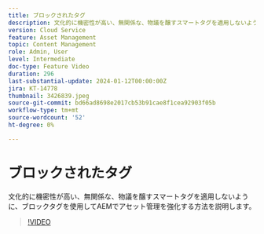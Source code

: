 ```yaml
---
title: ブロックされたタグ
description: 文化的に機密性が高い、無関係な、物議を醸すスマートタグを適用しないように、ブロックタグを使用してAEMでアセット管理を強化する方法を説明します。
version: Cloud Service
feature: Asset Management
topic: Content Management
role: Admin, User
level: Intermediate
doc-type: Feature Video
duration: 296
last-substantial-update: 2024-01-12T00:00:00Z
jira: KT-14778
thumbnail: 3426839.jpeg
source-git-commit: bd66ad8698e2017cb53b91cae8f1cea92903f05b
workflow-type: tm+mt
source-wordcount: '52'
ht-degree: 0%

---
```



# ブロックされたタグ

文化的に機密性が高い、無関係な、物議を醸すスマートタグを適用しないように、ブロックタグを使用してAEMでアセット管理を強化する方法を説明します。

>[!VIDEO](https://video.tv.adobe.com/v/3426839/?learn=on)
